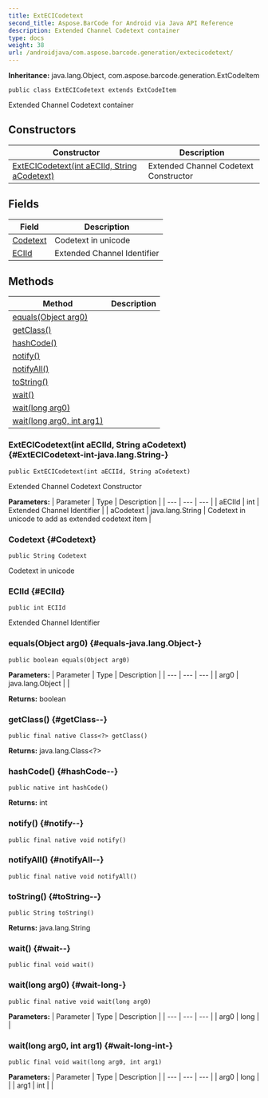 ```yaml
---
title: ExtECICodetext
second_title: Aspose.BarCode for Android via Java API Reference
description: Extended Channel Codetext container
type: docs
weight: 38
url: /androidjava/com.aspose.barcode.generation/extecicodetext/
---
```

**Inheritance:**
java.lang.Object, com.aspose.barcode.generation.ExtCodeItem
```
public class ExtECICodetext extends ExtCodeItem
```

Extended Channel Codetext container
## Constructors

| Constructor | Description |
| --- | --- |
| [ExtECICodetext(int aECIId, String aCodetext)](#ExtECICodetext-int-java.lang.String-) | Extended Channel Codetext Constructor |
## Fields

| Field | Description |
| --- | --- |
| [Codetext](#Codetext) | Codetext in unicode |
| [ECIId](#ECIId) | Extended Channel Identifier |
## Methods

| Method | Description |
| --- | --- |
| [equals(Object arg0)](#equals-java.lang.Object-) |  |
| [getClass()](#getClass--) |  |
| [hashCode()](#hashCode--) |  |
| [notify()](#notify--) |  |
| [notifyAll()](#notifyAll--) |  |
| [toString()](#toString--) |  |
| [wait()](#wait--) |  |
| [wait(long arg0)](#wait-long-) |  |
| [wait(long arg0, int arg1)](#wait-long-int-) |  |
### ExtECICodetext(int aECIId, String aCodetext) {#ExtECICodetext-int-java.lang.String-}
```
public ExtECICodetext(int aECIId, String aCodetext)
```


Extended Channel Codetext Constructor

**Parameters:**
| Parameter | Type | Description |
| --- | --- | --- |
| aECIId | int | Extended Channel Identifier |
| aCodetext | java.lang.String | Codetext in unicode to add as extended codetext item |

### Codetext {#Codetext}
```
public String Codetext
```


Codetext in unicode

### ECIId {#ECIId}
```
public int ECIId
```


Extended Channel Identifier

### equals(Object arg0) {#equals-java.lang.Object-}
```
public boolean equals(Object arg0)
```




**Parameters:**
| Parameter | Type | Description |
| --- | --- | --- |
| arg0 | java.lang.Object |  |

**Returns:**
boolean
### getClass() {#getClass--}
```
public final native Class<?> getClass()
```




**Returns:**
java.lang.Class<?>
### hashCode() {#hashCode--}
```
public native int hashCode()
```




**Returns:**
int
### notify() {#notify--}
```
public final native void notify()
```




### notifyAll() {#notifyAll--}
```
public final native void notifyAll()
```




### toString() {#toString--}
```
public String toString()
```




**Returns:**
java.lang.String
### wait() {#wait--}
```
public final void wait()
```




### wait(long arg0) {#wait-long-}
```
public final native void wait(long arg0)
```




**Parameters:**
| Parameter | Type | Description |
| --- | --- | --- |
| arg0 | long |  |

### wait(long arg0, int arg1) {#wait-long-int-}
```
public final void wait(long arg0, int arg1)
```




**Parameters:**
| Parameter | Type | Description |
| --- | --- | --- |
| arg0 | long |  |
| arg1 | int |  |

